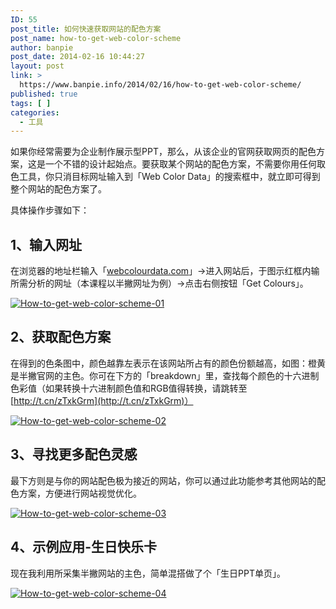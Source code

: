 ```yaml
---
ID: 55
post_title: 如何快速获取网站的配色方案
post_name: how-to-get-web-color-scheme
author: banpie
post_date: 2014-02-16 10:44:27
layout: post
link: >
  https://www.banpie.info/2014/02/16/how-to-get-web-color-scheme/
published: true
tags: [ ]
categories:
  - 工具
---
```

如果你经常需要为企业制作展示型PPT，那么，从该企业的官网获取网页的配色方案，这是一个不错的设计起始点。要获取某个网站的配色方案，不需要你用任何取色工具，你只消目标网址输入到「Web Color Data」的搜索框中，就立即可得到整个网站的配色方案了。

具体操作步骤如下：

## 1、输入网址

在浏览器的地址栏输入「[webcolourdata.com](http://www.webcolourdata.com)」-&gt;进入网站后，于图示红框内输所需分析的网址（本课程以半撇网址为例）-&gt;点击右侧按钮「Get Colours」。

[![How-to-get-web-color-scheme-01](http://7arnhx.com1.z0.glb.clouddn.com/wp-content/uploads/2014/02/How-to-get-web-color-scheme-01.jpg)](http://7arnhx.com1.z0.glb.clouddn.com/wp-content/uploads/2014/02/How-to-get-web-color-scheme-01.jpg)

## 2、获取配色方案

在得到的色条图中，颜色越靠左表示在该网站所占有的颜色份额越高，如图：橙黄是半撇官网的主色。你可在下方的「breakdown」里，查找每个颜色的十六进制色彩值（如果转换十六进制颜色值和RGB值得转换，请跳转至[http://t.cn/zTxkGrm](http://t.cn/zTxkGrm)）

[![How-to-get-web-color-scheme-02](http://7arnhx.com1.z0.glb.clouddn.com/wp-content/uploads/2014/02/How-to-get-web-color-scheme-02.jpg)](http://7arnhx.com1.z0.glb.clouddn.com/wp-content/uploads/2014/02/How-to-get-web-color-scheme-02.jpg)

## 3、寻找更多配色灵感

最下方则是与你的网站配色极为接近的网站，你可以通过此功能参考其他网站的配色方案，方便进行网站视觉优化。

[![How-to-get-web-color-scheme-03](http://7arnhx.com1.z0.glb.clouddn.com/wp-content/uploads/2014/02/How-to-get-web-color-scheme-03.jpg)](http://7arnhx.com1.z0.glb.clouddn.com/wp-content/uploads/2014/02/How-to-get-web-color-scheme-03.jpg)

## 4、示例应用-生日快乐卡

现在我利用所采集半撇网站的主色，简单混搭做了个「生日PPT单页」。

[![How-to-get-web-color-scheme-04](http://7arnhx.com1.z0.glb.clouddn.com/wp-content/uploads/2014/02/How-to-get-web-color-scheme-04.jpg)](http://7arnhx.com1.z0.glb.clouddn.com/wp-content/uploads/2014/02/How-to-get-web-color-scheme-04.jpg)